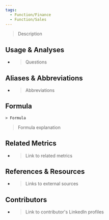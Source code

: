 ```yaml
---
tags:
  - Function/Finance
  - Function/Sales
---
```


> Description

## Usage & Analyses

- > Questions

## Aliases & Abbreviations

- > Abbreviations

## Formula

`> Formula`

> Formula explanation
## Related Metrics

- > Link to related metrics

## References & Resources

- > Links to external sources


## Contributors
- > Link to contributor's LinkedIn profiles